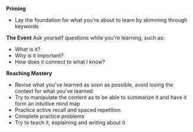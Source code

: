 **Priming**
- Lay the foundation for what you're about to learn by skimming through keywords

**The Event**
Ask yourself questions while you're learning, such as:
- What is it?
- Why is it important?
- How does it connect to what I know?

**Reaching Mastery**
- Revise what you've learned as soon as possible, avoid losing the context for what you've learned
- Try to manipulate the content as to be able to summarize it and have it form an intuitive mind map
- Practice active recall and spaced repetition
- Complete practice problems
- Try to teach it, explaining and writing about it
